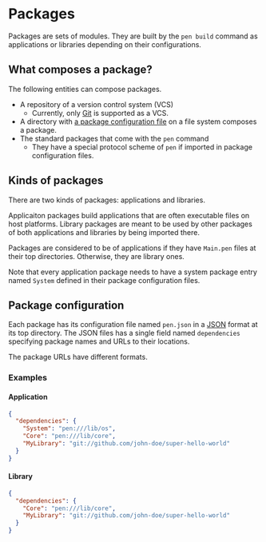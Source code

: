 # Packages

Packages are sets of modules. They are built by the `pen build` command as applications or libraries depending on their configurations.

## What composes a package?

The following entities can compose packages.

- A repository of a version control system (VCS)
  - Currently, only [Git](https://git-scm.com/) is supported as a VCS.
- A directory with [a package configuration file](#package-configuration) on a file system composes a package.
- The standard packages that come with the `pen` command
  - They have a special protocol scheme of `pen` if imported in package configuration files.

## Kinds of packages

There are two kinds of packages: applications and libraries.

Applicaiton packages build applications that are often executable files on host platforms. Library packages are meant to be used by other packages of both applications and libraries by being imported there.

Packages are considered to be of applications if they have `Main.pen` files at their top directories. Otherwise, they are library ones.

Note that every application package needs to have a system package entry named `System` defined in their package configuration files.

## Package configuration

Each package has its configuration file named `pen.json` in a [JSON](https://www.json.org/json-en.html) format at its top directory. The JSON files has a single field named `dependencies` specifying package names and URLs to their locations.

The package URLs have different formats.

### Examples

#### Application

```json
{
  "dependencies": {
    "System": "pen:///lib/os",
    "Core": "pen:///lib/core",
    "MyLibrary": "git://github.com/john-doe/super-hello-world"
  }
}
```

#### Library

```json
{
  "dependencies": {
    "Core": "pen:///lib/core",
    "MyLibrary": "git://github.com/john-doe/super-hello-world"
  }
}
```

